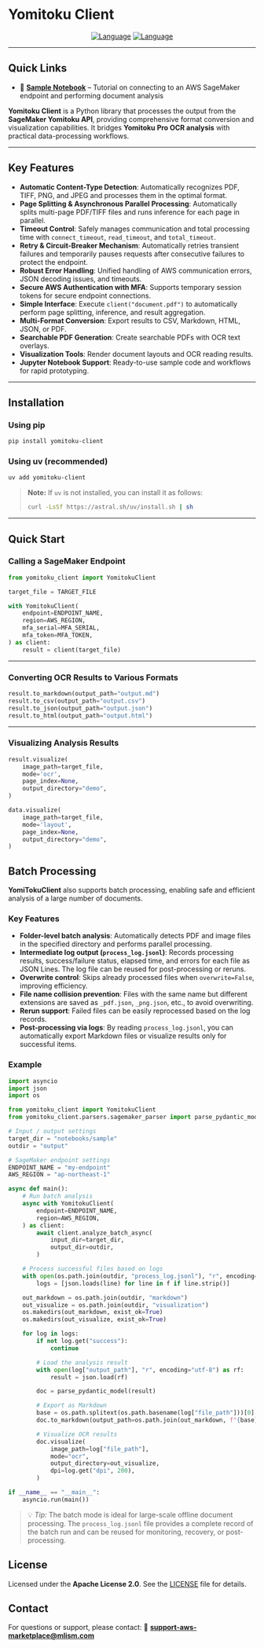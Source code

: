 # Yomitoku Client

<div align="center">

[![Language](https://img.shields.io/badge/🌐_English-blue?style=for-the-badge\&logo=github)](README.en.md) [![Language](https://img.shields.io/badge/🌐_Japanese-red?style=for-the-badge\&logo=github)](README.md)

</div>

---

## Quick Links

* 📓 **[Sample Notebook](notebooks/yomitoku-pro-document-analyzer.ipynb)** – Tutorial on connecting to an AWS SageMaker endpoint and performing document analysis

**Yomitoku Client** is a Python library that processes the output from the **SageMaker Yomitoku API**, providing comprehensive format conversion and visualization capabilities.
It bridges **Yomitoku Pro OCR analysis** with practical data-processing workflows.

---

## Key Features

* **Automatic Content-Type Detection**: Automatically recognizes PDF, TIFF, PNG, and JPEG and processes them in the optimal format.
* **Page Splitting & Asynchronous Parallel Processing**: Automatically splits multi-page PDF/TIFF files and runs inference for each page in parallel.
* **Timeout Control**: Safely manages communication and total processing time with `connect_timeout`, `read_timeout`, and `total_timeout`.
* **Retry & Circuit-Breaker Mechanism**: Automatically retries transient failures and temporarily pauses requests after consecutive failures to protect the endpoint.
* **Robust Error Handling**: Unified handling of AWS communication errors, JSON decoding issues, and timeouts.
* **Secure AWS Authentication with MFA**: Supports temporary session tokens for secure endpoint connections.
* **Simple Interface**: Execute `client("document.pdf")` to automatically perform page splitting, inference, and result aggregation.
* **Multi-Format Conversion**: Export results to CSV, Markdown, HTML, JSON, or PDF.
* **Searchable PDF Generation**: Create searchable PDFs with OCR text overlays.
* **Visualization Tools**: Render document layouts and OCR reading results.
* **Jupyter Notebook Support**: Ready-to-use sample code and workflows for rapid prototyping.

---

## Installation

### Using pip

```bash
pip install yomitoku-client
```

### Using uv (recommended)

```bash
uv add yomitoku-client
```

> **Note:**
> If `uv` is not installed, you can install it as follows:
>
> ```bash
> curl -LsSf https://astral.sh/uv/install.sh | sh
> ```

---

## Quick Start

### Calling a SageMaker Endpoint

```python
from yomitoku_client import YomitokuClient

target_file = TARGET_FILE

with YomitokuClient(
    endpoint=ENDPOINT_NAME,
    region=AWS_REGION,
    mfa_serial=MFA_SERIAL,
    mfa_token=MFA_TOKEN,
) as client:
    result = client(target_file)
```

---

### Converting OCR Results to Various Formats

```python
result.to_markdown(output_path="output.md")
result.to_csv(output_path="output.csv")
result.to_json(output_path="output.json")
result.to_html(output_path="output.html")
```

---

### Visualizing Analysis Results

```python
result.visualize(
    image_path=target_file,
    mode='ocr',
    page_index=None,
    output_directory="demo",
)

data.visualize(
    image_path=target_file,
    mode='layout',
    page_index=None,
    output_directory="demo",
)
```

## Batch Processing

**YomiTokuClient** also supports batch processing, enabling safe and efficient analysis of a large number of documents.

### Key Features

* **Folder-level batch analysis**: Automatically detects PDF and image files in the specified directory and performs parallel processing.
* **Intermediate log output (`process_log.jsonl`)**: Records processing results, success/failure status, elapsed time, and errors for each file as JSON Lines.
  The log file can be reused for post-processing or reruns.
* **Overwrite control**: Skips already processed files when `overwrite=False`, improving efficiency.
* **File name collision prevention**: Files with the same name but different extensions are saved as `_pdf.json`, `_png.json`, etc., to avoid overwriting.
* **Rerun support**: Failed files can be easily reprocessed based on the log records.
* **Post-processing via logs**: By reading `process_log.jsonl`, you can automatically export Markdown files or visualize results only for successful items.

### Example

```python
import asyncio
import json
import os

from yomitoku_client import YomitokuClient
from yomitoku_client.parsers.sagemaker_parser import parse_pydantic_model

# Input / output settings
target_dir = "notebooks/sample"
outdir = "output"

# SageMaker endpoint settings
ENDPOINT_NAME = "my-endpoint"
AWS_REGION = "ap-northeast-1"

async def main():
    # Run batch analysis
    async with YomitokuClient(
        endpoint=ENDPOINT_NAME,
        region=AWS_REGION,
    ) as client:
        await client.analyze_batch_async(
            input_dir=target_dir,
            output_dir=outdir,
        )

    # Process successful files based on logs
    with open(os.path.join(outdir, "process_log.jsonl"), "r", encoding="utf-8") as f:
        logs = [json.loads(line) for line in f if line.strip()]

    out_markdown = os.path.join(outdir, "markdown")
    out_visualize = os.path.join(outdir, "visualization")
    os.makedirs(out_markdown, exist_ok=True)
    os.makedirs(out_visualize, exist_ok=True)

    for log in logs:
        if not log.get("success"):
            continue

        # Load the analysis result
        with open(log["output_path"], "r", encoding="utf-8") as rf:
            result = json.load(rf)

        doc = parse_pydantic_model(result)

        # Export as Markdown
        base = os.path.splitext(os.path.basename(log["file_path"]))[0]
        doc.to_markdown(output_path=os.path.join(out_markdown, f"{base}.md"))

        # Visualize OCR results
        doc.visualize(
            image_path=log["file_path"],
            mode="ocr",
            output_directory=out_visualize,
            dpi=log.get("dpi", 200),
        )

if __name__ == "__main__":
    asyncio.run(main())
```

> 💡 *Tip:*
> The batch mode is ideal for large-scale offline document processing.
> The `process_log.jsonl` file provides a complete record of the batch run and can be reused for monitoring, recovery, or post-processing.


## License

Licensed under the **Apache License 2.0**.
See the [LICENSE](LICENSE) file for details.



## Contact

For questions or support, please contact:
📧 **[support-aws-marketplace@mlism.com](mailto:support-aws-marketplace@mlism.com)**
